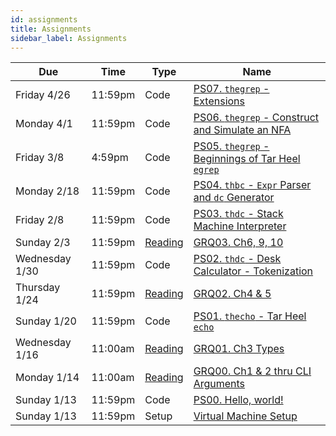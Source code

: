 ```yaml
---
id: assignments
title: Assignments
sidebar_label: Assignments
---
```


| Due             |Time    | Type         | Name                                                                             |
|-----------------|--------|--------------|----------------------------------------------------------------------------------|
| Friday 4/26     |11:59pm | Code         | [PS07. `thegrep` - Extensions](/docs/ps07-thegrep-extensions.pdf)                |
| Monday 4/1      |11:59pm | Code         | [PS06. `thegrep` - Construct and Simulate an NFA](/docs/ps06-thegrep-nfa-v2.pdf) |
| Friday 3/8      | 4:59pm | Code         | [PS05. `thegrep` - Beginnings of Tar Heel `egrep`](/docs/ps05-thegrep-p1.pdf)    |
| Monday 2/18     |11:59pm | Code         | [PS04. `thbc` - `Expr` Parser and `dc` Generator](/docs/ps04-thbc-part1.pdf)     |
| Friday 2/8      |11:59pm | Code         | [PS03. `thdc` - Stack Machine Interpreter](/docs/ps03-thdc-stack-machine.pdf)    |
| Sunday 2/3      |11:59pm | [Reading][1] | [GRQ03. Ch6, 9, 10](/docs/grqs/grq03-exprs-structs-enums.pdf)                    |
| Wednesday 1/30  |11:59pm | Code         | [PS02. `thdc` - Desk Calculator - Tokenization](/docs/ps02-thdc-tokens.pdf)      |
| Thursday 1/24   |11:59pm | [Reading][1] | [GRQ02. Ch4 & 5](/docs/grqs/grq02-ownership-references.pdf)                      |
| Sunday 1/20     |11:59pm | Code         | [PS01. `thecho` - Tar Heel `echo`](/docs/ps01-thecho.pdf)                        |
| Wednesday 1/16  |11:00am | [Reading][1] | [GRQ01. Ch3 Types](/docs/grqs/grq01-programming-rust-ch3.pdf)                    |
| Monday 1/14     |11:00am | [Reading][1] | [GRQ00. Ch1 & 2 thru CLI Arguments](/docs/grqs/grq00-book-ch1-ch2.pdf)           |
| Sunday 1/13     |11:59pm | Code         | [PS00. Hello, world!](/docs/ps00-hello-world.pdf)                                |
| Sunday 1/13     |11:59pm | Setup        | [Virtual Machine Setup](/docs/unc-comp-vm-setup.pdf)                             |

[1]: /docs/course-materials#pulling-updates-from-upstream